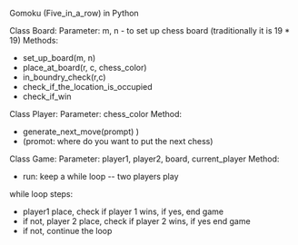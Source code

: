 Gomoku (Five_in_a_row) in Python

Class Board:
Parameter: m, n - to set up chess board (traditionally it is 19 * 19)
Methods:
-	set_up_board(m, n)
-	place_at_board(r, c, chess_color)
-	in_boundry_check(r,c)
-	check_if_the_location_is_occupied
-	check_if_win

Class Player:
Parameter: chess_color
Method: 
-	generate_next_move(prompt) ) 
-	(promot: where do you want to put the next chess)

Class Game:
Parameter: player1, player2, board, current_player
Method:
-	run: keep a while loop --  two players play 

while loop steps:
-	player1 place, check if player 1 wins, if yes, end game
-	if not, player 2 place, check if player 2 wins, if yes end game 
-	if not, continue the loop
